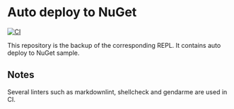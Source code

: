 # Auto deploy to NuGet

[![CI](https://github.com/alvinseville7cf/CSharp---Exercise---Other---Auto-deploy-to-NuGet/actions/workflows/ci.yml/badge.svg)](https://github.com/alvinseville7cf/CSharp---Exercise---Other---Auto-deploy-to-NuGet/actions/workflows/ci.yml)

This repository is the backup of the corresponding REPL. It contains auto deploy to NuGet sample.

## Notes

Several linters such as markdownlint, shellcheck and gendarme are used in CI.
